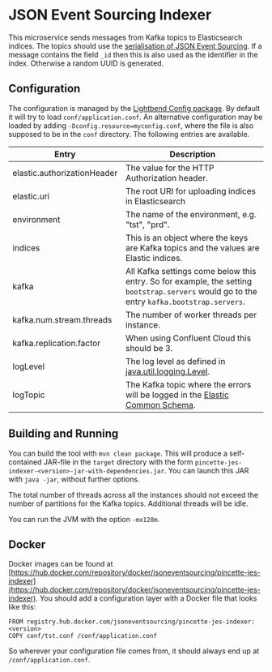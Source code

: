 # JSON Event Sourcing Indexer

This microservice sends messages from Kafka topics to Elasticsearch indices. The topics should use the [serialisation of JSON Event Sourcing](https://www.javadoc.io/static/net.pincette/pincette-jes-util/1.1.3/net/pincette/jes/util/JsonSerde.html). If a message contains the field ```_id``` then this is also used as the identifier in the index. Otherwise a random UUID is generated.

## Configuration

The configuration is managed by the 
[Lightbend Config package](https://github.com/lightbend/config). By default it will try to load ```conf/application.conf```. An alternative configuration may be loaded by adding ```-Dconfig.resource=myconfig.conf```, where the file is also supposed to be in the ```conf``` directory. The following entries are available.

|Entry|Description|
|---|---|
|elastic.authorizationHeader|The value for the HTTP Authorization header.|
|elastic.uri|The root URI for uploading indices in Elasticsearch|
|environment|The name of the environment, e.g. "tst", "prd".|
|indices|This is an object where the keys are Kafka topics and the values are Elastic indices.|
|kafka|All Kafka settings come below this entry. So for example, the setting ```bootstrap.servers``` would go to the entry ```kafka.bootstrap.servers```.|
|kafka.num.stream.threads|The number of worker threads per instance.|
|kafka.replication.factor|When using Confluent Cloud this should be 3.|
|logLevel|The log level as defined in [java.util.logging.Level](https://docs.oracle.com/javase/8/docs/api/java/util/logging/Level.html).|
|logTopic|The Kafka topic where the errors will be logged in the [Elastic Common Schema](https://www.elastic.co/guide/en/ecs/current/index.html).|

## Building and Running

You can build the tool with ```mvn clean package```. This will produce a self-contained JAR-file in the ```target``` directory with the form ```pincette-jes-indexer-<version>-jar-with-dependencies.jar```. You can launch this JAR with ```java -jar```, without further options.

The total number of threads across all the instances should not exceed the number of partitions for the Kafka topics. Additional threads will be idle.

You can run the JVM with the option ```-mx128m```.

## Docker

Docker images can be found at [https://hub.docker.com/repository/docker/jsoneventsourcing/pincette-jes-indexer](https://hub.docker.com/repository/docker/jsoneventsourcing/pincette-jes-indexer). You should add a configuration layer with a Docker file that looks like this:

```
FROM registry.hub.docker.com/jsoneventsourcing/pincette-jes-indexer:<version>
COPY conf/tst.conf /conf/application.conf
```

So wherever your configuration file comes from, it should always end up at ```/conf/application.conf```.
